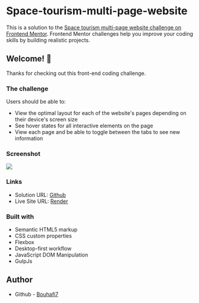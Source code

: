 # Space-tourism-multi-page-website

This is a solution to the [Space tourism multi-page website challenge on Frontend Mentor](https://www.frontendmentor.io/challenges/space-tourism-multipage-website-gRWj1URZ3). Frontend Mentor challenges help you improve your coding skills by building realistic projects.

## Welcome! 👋

Thanks for checking out this front-end coding challenge.

### The challenge

Users should be able to:

- View the optimal layout for each of the website's pages depending on their device's screen size
- See hover states for all interactive elements on the page
- View each page and be able to toggle between the tabs to see new information

### Screenshot

![](https://res.cloudinary.com/dz209s6jk/image/upload/v1634565177/Challenges/wudjsbv8g93aarlhvbud.jpg)

### Links

-   Solution URL: [Github](https://github.com/Bouhafi7/Space-tourism-multi-page-website)
-   Live Site URL: [Render]()

### Built with

-   Semantic HTML5 markup
-   CSS custom properties
-   Flexbox
-   Desktop-first workflow
-   JavaScript DOM Manipulation
-   GulpJs

## Author

-   Github - [Bouhafi7](https://github.com/Bouhafi7)
